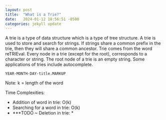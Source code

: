```yaml
---
layout: post
title:  "What is a Trie?"
date:   2024-01-12 18:56:51 -0500
categories: jekyll update
---
```


A trie is a type of data structure which is a type of tree structure. A trie is used to store and search for strings. If strings share a common prefix in the trie, then they will share a common ancestor. Trie comes from the word reTRIEval. Every node in a trie (except for the root), corresponds to a character or string. The root node of a trie is an empty string. Some applications of tries include autocomplete. 


`YEAR-MONTH-DAY-title.MARKUP`

Note: k = length of the word 

Time Complexities: 
 - Addition of word in trie: O(k) 
 - Searching for a word in trie: O(k) 
 - ***TODO ~ Deletion in trie: 
    * 
  


[jekyll-docs]: https://jekyllrb.com/docs/home
[jekyll-gh]:   https://github.com/jekyll/jekyll
[jekyll-talk]: https://talk.jekyllrb.com/
